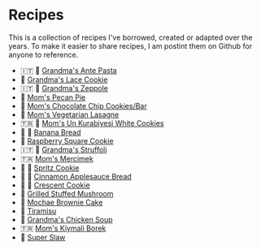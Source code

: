 # Recipes

This is a collection of recipes I've borrowed, created or adapted over the years. To make it easier to share recipes, I am postint them on Github for anyone to reference.

* :it: :green_salad: [Grandma's Ante Pasta](recipes/ante_pasta.md)
* :cookie: [Grandma's Lace Cookie](recipes/lace_cookie.md)
* :it: :doughnut: [Grandma's Zeppole](recipes/zeppole.md)
* :pie: [Mom's Pecan Pie](recipes/peacn_pie.md)
* :cookie: [Mom's Chocolate Chip Cookies/Bar](recipes/chocolate_chip_cookie_bar.md)
* :shallow_pan_of_food: [Mom's Vegetarian Lasagne](recipes/vegetarian_lasagna.md)
* :tr: :cookie: [Mom's Un Kurabiyesi White Cookies](recipes/un_kurabiyesi_white_cookie.md)
* :banana: :bread: [Banana Bread](recipes/banana_bread.md)
* :cookie: [Raspberry Square Cookie](recipes/raspberry_square_cookie.md)
* :it: :honey_pot: [Grandma's Struffoli](recipes/struffoli.md)
* :tr: [Mom's Mercimek](recipes/mercimek.md)
* :christmas_tree: :cookie: [Spritz Cookie](recipes/spritz_cookie.md)
* :apple: :bread: [Cinnamon Applesauce Bread](recipes/cinnamon_applesauce_bread.md)
* :christmas_tree: :cookie: [Crescent Cookie](recipes/crescent_cookie.md)
* :mushroom: [Grilled Stuffed Mushroom](recipes/grilled_stuffed_mushroom.md)
* :cake: [Mochae Brownie Cake](recipes/mocha_brownie_cake.md)
* :custard: [Tiramisu](recipes/tiramisu.md)
* :chicken: [Grandma's Chicken Soup](recipes/chicken_soup.md)
* :tr: [Mom's Kiymali Borek](recipes/kiymali_borek.md)
* :green_salad: [Super Slaw](recipes/super_slaw.md)
